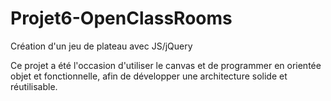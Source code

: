 # Projet6-OpenClassRooms
Création d'un jeu de plateau avec JS/jQuery

Ce projet a été l'occasion d'utiliser le canvas et de programmer en orientée objet et fonctionnelle, afin de développer une architecture solide et réutilisable.
